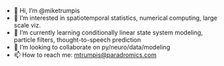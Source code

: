 - 👋 Hi, I’m @miketrumpis
- 👀 I’m interested in spatiotemporal statistics, numerical computing, large scale viz.
- 🌱 I’m currently learning conditionally linear state system modeling, particle filters, thought-to-speech prediction
- 💞️ I’m looking to collaborate on py/neuro/data/modeling
- 📫 How to reach me: mtrumpis@paradromics.com

<!---
miketrumpis/miketrumpis is a ✨ special ✨ repository because its `README.md` (this file) appears on your GitHub profile.
You can click the Preview link to take a look at your changes.
--->
